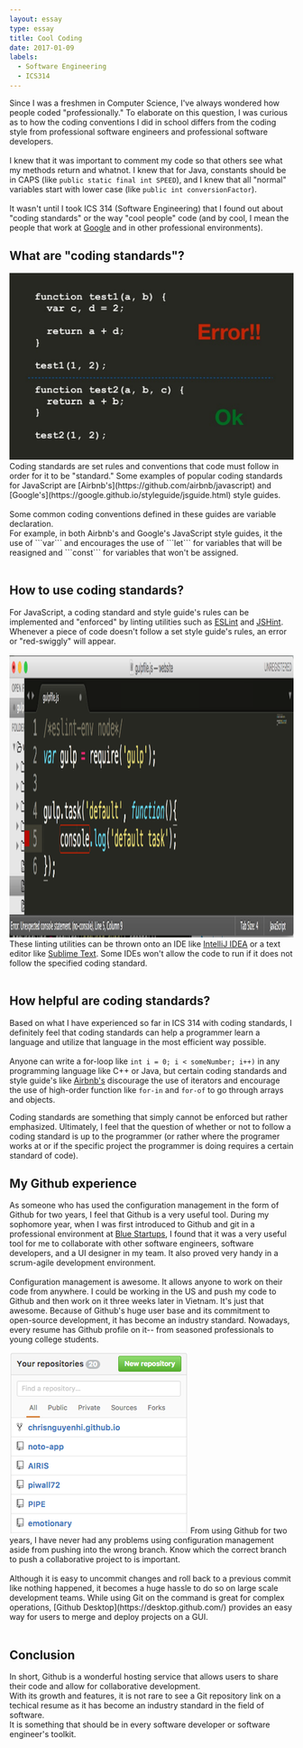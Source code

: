 ```yaml
---
layout: essay
type: essay
title: Cool Coding
date: 2017-01-09
labels:
  - Software Engineering
  - ICS314
---
```

Since I was a freshmen in Computer Science, I've always wondered how people coded "professionally." To elaborate on this question, I was curious as to how the coding conventions I did in school differs from the coding style from professional software engineers and professional software developers. <br><br>
I knew that it was important to comment my code so that others see what my methods return and whatnot. I knew that for Java, constants should be in CAPS (like ```public static final int SPEED```), and I knew that all "normal" variables start with lower case (like ```public int conversionFactor```). <br><br>
It wasn't until I took ICS 314 (Software Engineering) that I found out about "coding standards" or the way "cool people" code (and by cool, I mean the people that work at [Google](https://github.com/google/styleguide) and in other professional environments).

## What are "coding standards"?
<img class="ui medium right floated image" src="../images/standards.png">
Coding standards are set rules and conventions that code must follow in order for it to be "standard." Some examples of popular coding standards for JavaScript are [Airbnb's](https://github.com/airbnb/javascript) and [Google's](https://google.github.io/styleguide/jsguide.html) style guides.<br><br>
Some common coding conventions defined in these guides are variable declaration. <br>
For example, in both Airbnb's and Google's JavaScript style guides, it the use of ```var``` and encourages the use of ```let``` for variables that will be reasigned and ```const``` for variables that won't be assigned. <br><br>

## How to use coding standards?
For JavaScript, a coding standard and style guide's rules can be implemented and "enforced" by linting utilities such as [ESLint](http://eslint.org/) and [JSHint](http://jshint.com/). Whenever a piece of code doesn't follow a set style guide's rules, an error or "red-swiggly" will appear.<br><br>
<img height="500" width="800" src="../images/lint.png">
These linting utilities can be thrown onto an IDE like [IntelliJ IDEA](https://www.jetbrains.com/idea/) or a text editor like [Sublime Text](https://www.sublimetext.com/). Some IDEs won't allow the code to run if it does not follow the specified coding standard.<br><br>

## How helpful are coding standards?
Based on what I have experienced so far in ICS 314 with coding standards, I definitely feel that coding standards can help a programmer learn a language and utilize that language in the most efficient way possible. <br><br>
Anyone can write a for-loop like ```int i = 0; i < someNumber; i++)``` in any programming language like C++ or Java, but certain coding standards and style guide's like [Airbnb's](https://github.com/airbnb/javascript#iterators--nope) discourage the use of iterators and encourage the use of high-order function like ```for-in``` and ```for-of``` to go through arrays and objects. 








Coding standards are something that simply cannot be enforced but rather emphasized. Ultimately, I feel that the question of whether or not to follow a coding standard is up to the programmer (or rather where the programer works at or if the specific project the programmer is doing requires a certain standard of code).

## My Github experience
As someone who has used the configuration management in the form of Github for two years, I feel that Github is a very useful tool. During my sophomore year, when I was first introduced to Github and git in a professional environment at [Blue Startups](http://bluestartups.com/), I found that it was a very useful tool for me to collaborate with other software engineers, software developers, and a UI designer in my team. It also proved very handy in a scrum-agile development environment. 
<br><br>
Configuration management is awesome. It allows anyone to work on their code from anywhere. I could be working in the US and push my code to Github and then work on it three weeks later in Vietnam. It's just that awesome. Because of Github's huge user base and its commitment to open-source development, it has become an industry standard. Nowadays, every resume has Github profile on it-- from seasoned professionals to young college students.

<img class="ui medium left floated image" src="../images/repo.png">
From using Github for two years, I have never had any problems using configuration management aside from pushing into the wrong branch. Know which the correct branch to push a collaborative project to is important. 
<br><br>
Although it is easy to uncommit changes and roll back to a previous commit like nothing happened, it becomes a huge hassle to do so on large scale development teams. While using Git on the command is great for complex operations, [Github Desktop](https://desktop.github.com/) provides an easy way for users to merge and deploy projects on a GUI. 
<br><br>

## Conclusion
In short, Github is a wonderful hosting service that allows users to share their code and allow for collaborative development.<br>
With its growth and features, it is not rare to see a Git repository link on a techical resume as it has become an industry standard in the field of software. <br>
It is something that should be in every software developer or software engineer's toolkit. <br>


